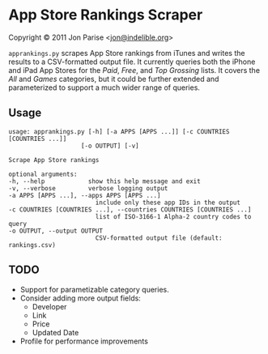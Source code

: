 # App Store Rankings Scraper

Copyright &copy; 2011 Jon Parise &lt;jon@indelible.org&gt;

`apprankings.py` scrapes App Store rankings from iTunes and writes the results
to a CSV-formatted output file.  It currently queries both the iPhone and iPad
App Stores for the *Paid*, *Free*, and *Top Grossing* lists.  It covers the
*All* and *Games* categories, but it could be further extended and
parameterized to support a much wider range of queries.

## Usage

    usage: apprankings.py [-h] [-a APPS [APPS ...]] [-c COUNTRIES [COUNTRIES ...]]
                        [-o OUTPUT] [-v]

    Scrape App Store rankings

    optional arguments:
    -h, --help            show this help message and exit
    -v, --verbose         verbose logging output
    -a APPS [APPS ...], --apps APPS [APPS ...]
                            include only these app IDs in the output
    -c COUNTRIES [COUNTRIES ...], --countries COUNTRIES [COUNTRIES ...]
                            list of ISO-3166-1 Alpha-2 country codes to query
    -o OUTPUT, --output OUTPUT
                            CSV-formatted output file (default: rankings.csv)

## TODO

* Support for parametizable category queries.
* Consider adding more output fields:
  * Developer
  * Link
  * Price
  * Updated Date
* Profile for performance improvements
